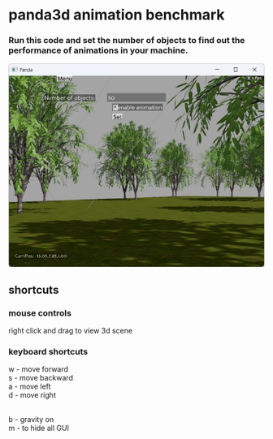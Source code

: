 # panda3d animation benchmark
### Run this code and set the number of objects to find out the performance of animations in your machine.

![Screenshot of window](Screenshot.jpg)

## shortcuts

### mouse controls
right click and drag to view 3d scene

### keyboard shortcuts

w - move forward <br/>
s - move backward <br/>
a - move left <br/>
d - move right <br/> <br/>

b - gravity on <br/>
m - to hide all GUI <br/> <br/>
